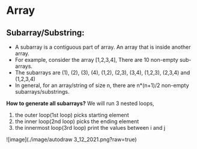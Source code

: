 # Array

## Subarray/Substring:

- A subarray is a contiguous part of array. An array that is inside another array.
- For example, consider the array [1,2,3,4], There are 10 non-empty sub-arrays.
- The subarrays are (1), (2), (3), (4), (1,2), (2,3), (3,4), (1,2,3), (2,3,4) and (1,2,3,4)
- In general, for an array/string of size n, there are n*(n+1)/2 non-empty subarrays/substrings.

**How to generate all subarrays?**
We will run 3 nested loops,
1.  the outer loop(1st loop) picks starting element
2.  the inner loop(2nd loop) picks the ending element
3.  the innermost loop(3rd loop) print the values between i and j

![image](./image/autodraw 3_12_2021.png?raw=true)
